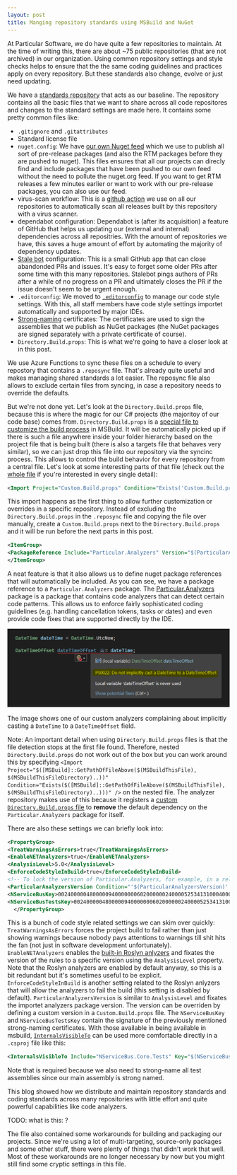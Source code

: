 ```yaml
---
layout: post
title: Manging repository standards using MSBuild and NuGet
---
```


At Particular Software, we do have quite a few repositories to maintain. At the time of writing this, there are about ~75 public repositories (that are not archived) in our organization. Using common repository settings and style checks helps to ensure that the the same coding guidelines and practices apply on every repository. But these standards also change, evolve or just need updating.

We have a [standards repository](https://github.com/Particular/RepoStandards) that acts as our baseline. The repository contains all the basic files that we want to share across all code repositores and changes to the standard settings are made here. It contains some pretty common files like:

* `.gitignore` and `.gitattributes`
* Standard license file
* `nuget.config`: We have [our own Nuget feed](https://www.myget.org/F/particular/api/v3/index.json) which we use to publish all sort of pre-release packages (and also the RTM packages before they are pushed to nuget). This files ensures that all our projects can direcly find and include packages that have been pushed to our own feed without the need to pollute the nuget.org feed. If you want to get RTM releases a few minutes earlier or want to work with our pre-release packages, you can also use our feed.
* virus-scan workflow: This is a [github action](https://github.com/features/actions) we use on all our repositories to automatically scan all releases built by this repository with a virus scanner.
* dependabot configuration: Dependabot is (after its acquisition) a feature of GitHub that helps us updating our (external and internal) dependencies across all repositries. With the amount of repositories we have, this saves a huge amount of effort by automating the majority of dependency updates.
* [Stale bot](https://github.com/apps/stale) configuration: This is a small GitHub app that can close abandonded PRs and issues. It's easy to forget some older PRs after some time with this many repositories. Stalebot pings authors of PRs after a while of no progress on a PR and ultimately closes the PR if the issue doesn't seem to be urgent enough.
* `.editorconfig`: We moved to [`.editorconfig`](https://docs.microsoft.com/en-us/visualstudio/ide/create-portable-custom-editor-options) to manage our code style settings. With this, all staff members have code style settings importet automatically and supported by major IDEs.
* [Strong-naming](https://docs.microsoft.com/en-us/dotnet/standard/library-guidance/strong-naming) certificates: The certificates are used to sign the assemblies that we publish as NuGet packages (the NuGet packages are signed separately with a private certificate of course).
* `Directory.Build.props`: This is what we're going to have a closer look at in this post.

We use Azure Functions to sync these files on a schedule to every repostory that contains a `.reposync` file. That's already quite useful and makes managing shared standards a lot easier. The reposync file also allows to exclude certain files from syncing, in case a repository needs to override the defaults.

But we're not done yet. Let's look at the `Directory.Build.props` file, because this is where the magic for our C# projects (the majoritoy of our code base) comes from. `Directory.Build.props` is a [special file to customize the build process](https://docs.microsoft.com/en-us/visualstudio/msbuild/customize-your-build) in MSBuild. It will be automatically picked up if there is such a file anywhere inside your folder hierarchy based on the project file that is being built (there is also a targets file that behaves very similar), so we can just drop this file into our repository via the syncinc process. This allows to control the build behavior for every repository from a central file. Let's look at some interesting parts of that file (check out the [whole file](https://github.com/Particular/RepoStandards/blob/master/src/Directory.Build.props) if you're interested in every single detail):

```xml
<Import Project="Custom.Build.props" Condition="Exists('Custom.Build.props')" />
```

This import happens as the first thing to allow further customization or overrides in a specific repository. Instead of excluding the `Directory.Build.props` in the `.reposync` file and copying the file over manually, create a `Custom.Build.props` next to the `Directory.Build.props` and it will be run before the next parts in this post.

```xml
<ItemGroup>
<PackageReference Include="Particular.Analyzers" Version="$(ParticularAnalyzersVersion)" PrivateAssets="All" />
</ItemGroup>
```

A neat feature is that it also allows us to define nuget package references that will automatically be included. As you can see, we have a package reference to a `Particular.Analyzers` package. The [Particular.Analyzers](https://github.com/Particular/Particular.Analyzers) package is a package that contains code analyzers that can detect certain code patterns. This allows us to enforce fairly sophisticated coding guidelines (e.g. handling cancellation tokens, tasks or dates) and even provide code fixes that are supported directly by the IDE.

![image showing a code analyzer warning](../assets/ps0022.png)

The image shows one of our custom analyzers complaining about implicitly casting a `DateTime` to a `DateTimeOffset` field.

Note: An important detail when using `Directory.Build.props` files is that the file detection stops at the first file found. Therefore, nested `Directory.Build.props` do not work out of the box but you can work around this by specifying `<Import Project="$([MSBuild]::GetPathOfFileAbove($(MSBuildThisFile), $(MSBuildThisFileDirectory)..))" Condition="Exists($([MSBuild]::GetPathOfFileAbove($(MSBuildThisFile), $(MSBuildThisFileDirectory)..)))" />` on the nested file. The analyzer repository makes use of this because it registers a [custom `Directory.Build.props` file](https://github.com/Particular/Particular.Analyzers/blob/master/src/Particular.Analyzers/Directory.Build.props) to **remove** the default dependency on the `Particular.Analyzers` package for itself.

There are also these settings we can briefly look into:

```xml
<PropertyGroup>
<TreatWarningsAsErrors>true</TreatWarningsAsErrors>
<EnableNETAnalyzers>true</EnableNETAnalyzers>
<AnalysisLevel>5.0</AnalysisLevel>
<EnforceCodeStyleInBuild>true</EnforceCodeStyleInBuild>
<!-- To lock the version of Particular.Analyzers, for example, in a release branch, set this property in Custom.Build.props -->
<ParticularAnalyzersVersion Condition="'$(ParticularAnalyzersVersion)' == ''">1.8.0</ParticularAnalyzersVersion>
<NServiceBusKey>0024000004800000940000000602000000240000525341310004000001000100dde965e6172e019ac82c2639ffe494dd2e7dd16347c34762a05732b492e110f2e4e2e1b5ef2d85c848ccfb671ee20a47c8d1376276708dc30a90ff1121b647ba3b7259a6bc383b2034938ef0e275b58b920375ac605076178123693c6c4f1331661a62eba28c249386855637780e3ff5f23a6d854700eaa6803ef48907513b92</NServiceBusKey>
<NServiceBusTestsKey>00240000048000009400000006020000002400005253413100040000010001007f16e21368ff041183fab592d9e8ed37e7be355e93323147a1d29983d6e591b04282e4da0c9e18bd901e112c0033925eb7d7872c2f1706655891c5c9d57297994f707d16ee9a8f40d978f064ee1ffc73c0db3f4712691b23bf596f75130f4ec978cf78757ec034625a5f27e6bb50c618931ea49f6f628fd74271c32959efb1c5</NServiceBusTestsKey>
  </PropertyGroup>
```

This is a bunch of code style related settings we can skim over quickly: `TreatWarningsAsErrors` forces the project build to fail rather than just showing warnings because nobody pays attentions to warnings till shit hits the fan (not just in software development unfortunately). `EnableNETAnalyzers` enables the [built-in Roslyn anlyzers](https://docs.microsoft.com/en-us/dotnet/fundamentals/code-analysis/overview) and fixates the version of the rules to a specific version using the `AnalysisLevel` property. Note that the Roslyn analyzers are enabled by default anyway, so this is a bit redundant but it's sometimes useful to be explicit. `EnforceCodeStyleInBuild` is another setting related to the Roslyn anlyzers that will allow the analyzers to fail the build (this setting is disabled by default). `ParticularAnalyzersVersion` is similar to `AnalysisLevel` and fixates the importet analyzers package version. The version can be overriden by defining a custom version in a `Custom.Build.props` file. The `NServiceBusKey` and `NServiceBusTestsKey` contain the signature of the previously mentioned strong-naming certificates. With those available in being available in msbuild, [`InternalsVisibleTo`](https://docs.microsoft.com/en-us/dotnet/api/system.runtime.compilerservices.internalsvisibletoattribute) can be used more comfortable directly in a `.csproj` file like this:

```xml
<InternalsVisibleTo Include="NServiceBus.Core.Tests" Key="$(NServiceBusTestsKey)" />
```

Note that is required because we also need to strong-name all test assemblies since our main assembly is strong named.


This blog showed how we distribute and maintain repository standards and coding standards across many repositories with little effort and quite powerful capabilities like code analyzers.



TODO: what is this:   <ItemGroup>
    <SourceRoot Include="$([MSBuild]::NormalizePath($(MSBuildThisFileDirectory)..\))" />
  </ItemGroup>?

The file also contained some workarounds for building and packaging our projects. Since we're using a lot of multi-targeting, source-only packages and some other stuff, there were plenty of things that didn't work that well. Most of these workarounds are no longer necessary by now but you might still find some cryptic settings in this file.